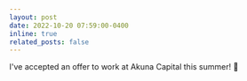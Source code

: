 ```yaml
---
layout: post
date: 2022-10-20 07:59:00-0400
inline: true
related_posts: false
---
```


I've accepted an offer to work at Akuna Capital this summer! 🙌
